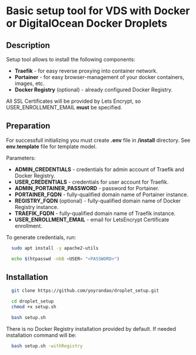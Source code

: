 # Basic setup tool for VDS with Docker or DigitalOcean Docker Droplets

## Description
Setup tool allows to install the following components:
- <b>Traefik</b> - for easy reverse proxying into container network.
- <b>Portainer</b> - for easy browser-management of your docker containers, images, etc.
- <b>Docker Registry</b> (optional) - already configured Docker Registry.

All SSL Certificates will be provided by Lets Encrypt, so USER_ENROLLMENT_EMAIL <b>must</b> be specified.

## Preparation
For successfull initializing you must create <b>.env</b> file in <b>/install</b> directory. See <b>env.template</b> file for template model.

Parameters:
- <b>ADMIN_CREDENTIALS</b>         - credentials for admin account of Traefik and Docker Registry.
- <b>USER_CREDENTIALS</b>          - credentials for user account for Traefik.
- <b>ADMIN_PORTAINER_PASSWORD</b>  - password for Portainer.
- <b>PORTAINER_FQDN</b>            - fully-qualified domain name of Portainer instance.
- <b>REGISTRY_FQDN</b> (optional)  - fully-qualified domain name of Docker Registry instance.
- <b>TRAEFIK_FQDN</b>              - fully-qualified domain name of Traefik instance.
- <b>USER_ENROLLMENT_EMAIL</b>     - email for LetsEncrypt Certificate enrollment.

To generate credentials, run:
```sh
  sudo apt install -y apache2-utils

  echo $(htpasswd -nbB <USER> "<PASSWORD>")
```

## Installation
```sh
  git clone https://github.com/yoyrandao/droplet_setup.git

  cd droplet_setup
  chmod +x setup.sh
```
```sh
  bash setup.sh
```

There is no Docker Registry installation provided by default. If needed installation command will be:

```sh
  bash setup.sh -withRegistry
```

